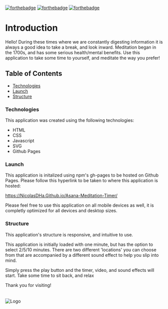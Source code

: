 [![forthebadge](https://forthebadge.com/images/badges/made-with-javascript.svg)](https://forthebadge.com)
[![forthebadge](https://forthebadge.com/images/badges/uses-css.svg)](https://forthebadge.com)
[![forthebadge](https://forthebadge.com/images/badges/uses-html.svg)](https://forthebadge.com)


# Introduction
Hello! During these times where we are constantly digesting information it is always a good idea to take a break, and look inward. Meditation began in the 1700s, 
and has some serious health/mental benefits. Use this application to take some time to yourself, and meditate the way you prefer!



## Table of Contents
  * <a href= https://github.com/Nicolasdha/Asana-Meditation-Timer#Technologies>Technologies</a>
  * <a href= https://github.com/Nicolasdha/Asana-Meditation-Timer#Launch>Launch</a>
  * <a href= https://github.com/Nicolasdha/Asana-Meditation-Timer#Structure> Structure</a>
  
    
### Technologies
This application was created using the following technologies:

* HTML
* CSS
* Javascript
* SVG
* Github Pages


### Launch

 This application is initalized using npm's gh-pages to be hosted on Github Pages. Please follow this hyperlink to be taken to where this application is hosted:
 
 <a href= https://nicolasdha.github.io/Asana-Meditation-Timer/>https://NicolasDHa.Github.io/Asana-Meditation-Timer/</a>

Please feel free to use this application on all mobile devices as well, it is completly optimized for all devices and desktop sizes.



### Structure

This application's structure is responsive, and intuitive to use.

This application is initially loaded with one minute, but has the option to select 2/5/10 minutes. There are two different 'locations' you can choose from that are accompanied by a 
different sound effect to help you slip into mind. 

Simply press the play button and the timer, video, and sound effects will start. Take some time to sit back, and relax

Thank you for visiting! <br><br><br>
![Logo](https://i.ibb.co/nr2trL4/Screen-Shot-2020-09-08-at-4-20-44-PM.png)
